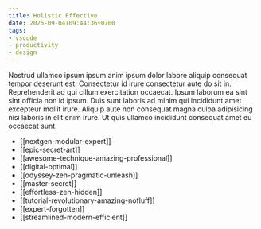 ```yaml
---
title: Holistic Effective
date: 2025-09-04T09:44:36+0700
tags:
- vscode
- productivity
- design
---
```


Nostrud ullamco ipsum ipsum anim ipsum dolor labore aliquip consequat tempor deserunt est. Consectetur id irure consectetur aute do sit in. Reprehenderit ad qui cillum exercitation occaecat. Ipsum laborum ea sint sint officia non id ipsum. Duis sunt laboris ad minim qui incididunt amet excepteur mollit irure. Aliquip aute non consequat magna culpa adipisicing nisi laboris in elit enim irure. Ut quis ullamco incididunt consequat amet eu occaecat sunt.


- [[nextgen-modular-expert]] 
- [[epic-secret-art]] 
- [[awesome-technique-amazing-professional]] 
- [[digital-optimal]] 
- [[odyssey-zen-pragmatic-unleash]] 
- [[master-secret]] 
- [[effortless-zen-hidden]] 
- [[tutorial-revolutionary-amazing-nofluff]] 
- [[expert-forgotten]] 
- [[streamlined-modern-efficient]]